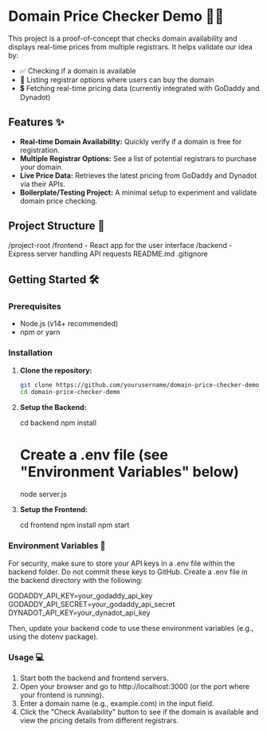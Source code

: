 # Domain Price Checker Demo 🚀🔎

This project is a proof-of-concept that checks domain availability and displays real-time prices from multiple registrars. It helps validate our idea by:

- ✅ Checking if a domain is available
- 📜 Listing registrar options where users can buy the domain
- 💲 Fetching real-time pricing data (currently integrated with GoDaddy and Dynadot)

## Features ✨

- **Real-time Domain Availability:** Quickly verify if a domain is free for registration.
- **Multiple Registrar Options:** See a list of potential registrars to purchase your domain.
- **Live Price Data:** Retrieves the latest pricing from GoDaddy and Dynadot via their APIs.
- **Boilerplate/Testing Project:** A minimal setup to experiment and validate domain price checking.

## Project Structure 📁

/project-root /frontend - React app for the user interface /backend - Express server handling API requests README.md .gitignore


## Getting Started 🛠

### Prerequisites

- Node.js (v14+ recommended)
- npm or yarn

### Installation

1. **Clone the repository:**

   ```bash
   git clone https://github.com/yourusername/domain-price-checker-demo.git
   cd domain-price-checker-demo

2. **Setup the Backend:**
    
    cd backend
    npm install
    # Create a .env file (see "Environment Variables" below)
    node server.js

3. **Setup the Frontend:**

    cd frontend
    npm install
    npm start

### Environment Variables 🔑
For security, make sure to store your API keys in a .env file within the backend folder. Do not commit these keys to GitHub.
Create a .env file in the backend directory with the following:

GODADDY_API_KEY=your_godaddy_api_key
GODADDY_API_SECRET=your_godaddy_api_secret
DYNADOT_API_KEY=your_dynadot_api_key

Then, update your backend code to use these environment variables (e.g., using the dotenv package).

### Usage 💻

1. Start both the backend and frontend servers.
2. Open your browser and go to http://localhost:3000 (or the port where your frontend is running).
3. Enter a domain name (e.g., example.com) in the input field.
4. Click the "Check Availability" button to see if the domain is available and view the pricing details from different registrars.



